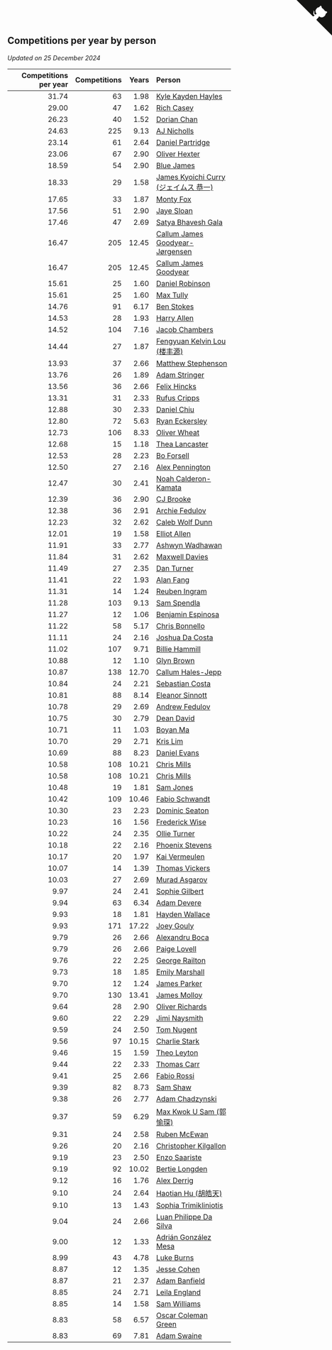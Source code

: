 ## Competitions per year by person

*Updated on 25 December 2024*

| Competitions per year | Competitions | Years | Person |
| ---: | ---: | ---: | :--- |
| 31.74 | 63 | 1.98 | [Kyle Kayden Hayles](https://www.worldcubeassociation.org/persons/2022HAYL02) |
| 29.00 | 47 | 1.62 | [Rich Casey](https://www.worldcubeassociation.org/persons/2023CASE06) |
| 26.23 | 40 | 1.52 | [Dorian Chan](https://www.worldcubeassociation.org/persons/2023DORI01) |
| 24.63 | 225 | 9.13 | [AJ Nicholls](https://www.worldcubeassociation.org/persons/2015NICH04) |
| 23.14 | 61 | 2.64 | [Daniel Partridge](https://www.worldcubeassociation.org/persons/2022PART02) |
| 23.06 | 67 | 2.90 | [Oliver Hexter](https://www.worldcubeassociation.org/persons/2022HEXT01) |
| 18.59 | 54 | 2.90 | [Blue James](https://www.worldcubeassociation.org/persons/2022JAME01) |
| 18.33 | 29 | 1.58 | [James Kyoichi Curry (ジェイムス 恭一)](https://www.worldcubeassociation.org/persons/2023CURR06) |
| 17.65 | 33 | 1.87 | [Monty Fox](https://www.worldcubeassociation.org/persons/2023FOXM01) |
| 17.56 | 51 | 2.90 | [Jaye Sloan](https://www.worldcubeassociation.org/persons/2022SLOA01) |
| 17.46 | 47 | 2.69 | [Satya Bhavesh Gala](https://www.worldcubeassociation.org/persons/2022GALA03) |
| 16.47 | 205 | 12.45 | [Callum James Goodyear-Jørgensen](https://www.worldcubeassociation.org/persons/2012GOOD02) |
| 16.47 | 205 | 12.45 | [Callum James Goodyear](https://www.worldcubeassociation.org/persons/2012GOOD02) |
| 15.61 | 25 | 1.60 | [Daniel Robinson](https://www.worldcubeassociation.org/persons/2023ROBI10) |
| 15.61 | 25 | 1.60 | [Max Tully](https://www.worldcubeassociation.org/persons/2023TULL04) |
| 14.76 | 91 | 6.17 | [Ben Stokes](https://www.worldcubeassociation.org/persons/2018STOK01) |
| 14.53 | 28 | 1.93 | [Harry Allen](https://www.worldcubeassociation.org/persons/2023ALLE01) |
| 14.52 | 104 | 7.16 | [Jacob Chambers](https://www.worldcubeassociation.org/persons/2017CHAM09) |
| 14.44 | 27 | 1.87 | [Fengyuan Kelvin Lou (楼丰源)](https://www.worldcubeassociation.org/persons/2023LOUF01) |
| 13.93 | 37 | 2.66 | [Matthew Stephenson](https://www.worldcubeassociation.org/persons/2022STEP04) |
| 13.76 | 26 | 1.89 | [Adam Stringer](https://www.worldcubeassociation.org/persons/2023STRI02) |
| 13.56 | 36 | 2.66 | [Felix Hincks](https://www.worldcubeassociation.org/persons/2022HINC01) |
| 13.31 | 31 | 2.33 | [Rufus Cripps](https://www.worldcubeassociation.org/persons/2022CRIP01) |
| 12.88 | 30 | 2.33 | [Daniel Chiu](https://www.worldcubeassociation.org/persons/2022CHIU06) |
| 12.80 | 72 | 5.63 | [Ryan Eckersley](https://www.worldcubeassociation.org/persons/2019ECKE02) |
| 12.73 | 106 | 8.33 | [Oliver Wheat](https://www.worldcubeassociation.org/persons/2016WHEA01) |
| 12.68 | 15 | 1.18 | [Thea Lancaster](https://www.worldcubeassociation.org/persons/2023LANC06) |
| 12.53 | 28 | 2.23 | [Bo Forsell](https://www.worldcubeassociation.org/persons/2022FORS06) |
| 12.50 | 27 | 2.16 | [Alex Pennington](https://www.worldcubeassociation.org/persons/2022PENN04) |
| 12.47 | 30 | 2.41 | [Noah Calderon-Kamata](https://www.worldcubeassociation.org/persons/2022CALD07) |
| 12.39 | 36 | 2.90 | [CJ Brooke](https://www.worldcubeassociation.org/persons/2022BROO02) |
| 12.38 | 36 | 2.91 | [Archie Fedulov](https://www.worldcubeassociation.org/persons/2022FEDU01) |
| 12.23 | 32 | 2.62 | [Caleb Wolf Dunn](https://www.worldcubeassociation.org/persons/2022DUNN03) |
| 12.01 | 19 | 1.58 | [Elliot Allen](https://www.worldcubeassociation.org/persons/2023ALLE16) |
| 11.91 | 33 | 2.77 | [Ashwyn Wadhawan](https://www.worldcubeassociation.org/persons/2022WADH02) |
| 11.84 | 31 | 2.62 | [Maxwell Davies](https://www.worldcubeassociation.org/persons/2022DAVI11) |
| 11.49 | 27 | 2.35 | [Dan Turner](https://www.worldcubeassociation.org/persons/2022TURN10) |
| 11.41 | 22 | 1.93 | [Alan Fang](https://www.worldcubeassociation.org/persons/2023FANG02) |
| 11.31 | 14 | 1.24 | [Reuben Ingram](https://www.worldcubeassociation.org/persons/2023INGR05) |
| 11.28 | 103 | 9.13 | [Sam Spendla](https://www.worldcubeassociation.org/persons/2015SPEN01) |
| 11.27 | 12 | 1.06 | [Benjamin Espinosa](https://www.worldcubeassociation.org/persons/2023ESPI36) |
| 11.22 | 58 | 5.17 | [Chris Bonnello](https://www.worldcubeassociation.org/persons/2019BONN05) |
| 11.11 | 24 | 2.16 | [Joshua Da Costa](https://www.worldcubeassociation.org/persons/2022COST18) |
| 11.02 | 107 | 9.71 | [Billie Hammill](https://www.worldcubeassociation.org/persons/2015HAMM01) |
| 10.88 | 12 | 1.10 | [Glyn Brown](https://www.worldcubeassociation.org/persons/2023BROW47) |
| 10.87 | 138 | 12.70 | [Callum Hales-Jepp](https://www.worldcubeassociation.org/persons/2012HALE01) |
| 10.84 | 24 | 2.21 | [Sebastian Costa](https://www.worldcubeassociation.org/persons/2022COST12) |
| 10.81 | 88 | 8.14 | [Eleanor Sinnott](https://www.worldcubeassociation.org/persons/2016SINN01) |
| 10.78 | 29 | 2.69 | [Andrew Fedulov](https://www.worldcubeassociation.org/persons/2022FEDU02) |
| 10.75 | 30 | 2.79 | [Dean David](https://www.worldcubeassociation.org/persons/2022DAVI06) |
| 10.71 | 11 | 1.03 | [Boyan Ma](https://www.worldcubeassociation.org/persons/2023MABO02) |
| 10.70 | 29 | 2.71 | [Kris Lim](https://www.worldcubeassociation.org/persons/2022LIMK01) |
| 10.69 | 88 | 8.23 | [Daniel Evans](https://www.worldcubeassociation.org/persons/2016EVAN06) |
| 10.58 | 108 | 10.21 | [Chris Mills](https://www.worldcubeassociation.org/persons/2014MILL04) |
| 10.58 | 108 | 10.21 | [Chris Mills](https://www.worldcubeassociation.org/persons/2014MILL04) |
| 10.48 | 19 | 1.81 | [Sam Jones](https://www.worldcubeassociation.org/persons/2023JONE09) |
| 10.42 | 109 | 10.46 | [Fabio Schwandt](https://www.worldcubeassociation.org/persons/2014SCHW02) |
| 10.30 | 23 | 2.23 | [Dominic Seaton](https://www.worldcubeassociation.org/persons/2022SEAT02) |
| 10.23 | 16 | 1.56 | [Frederick Wise](https://www.worldcubeassociation.org/persons/2023WISE03) |
| 10.22 | 24 | 2.35 | [Ollie Turner](https://www.worldcubeassociation.org/persons/2022TURN11) |
| 10.18 | 22 | 2.16 | [Phoenix Stevens](https://www.worldcubeassociation.org/persons/2022STEV09) |
| 10.17 | 20 | 1.97 | [Kai Vermeulen](https://www.worldcubeassociation.org/persons/2023VERM01) |
| 10.07 | 14 | 1.39 | [Thomas Vickers](https://www.worldcubeassociation.org/persons/2023VICK03) |
| 10.03 | 27 | 2.69 | [Murad Asgarov](https://www.worldcubeassociation.org/persons/2022ASGA01) |
| 9.97 | 24 | 2.41 | [Sophie Gilbert](https://www.worldcubeassociation.org/persons/2022GILB05) |
| 9.94 | 63 | 6.34 | [Adam Devere](https://www.worldcubeassociation.org/persons/2018DEVE02) |
| 9.93 | 18 | 1.81 | [Hayden Wallace](https://www.worldcubeassociation.org/persons/2023WALL05) |
| 9.93 | 171 | 17.22 | [Joey Gouly](https://www.worldcubeassociation.org/persons/2007GOUL01) |
| 9.79 | 26 | 2.66 | [Alexandru Boca](https://www.worldcubeassociation.org/persons/2022BOCA01) |
| 9.79 | 26 | 2.66 | [Paige Lovell](https://www.worldcubeassociation.org/persons/2022LOVE06) |
| 9.76 | 22 | 2.25 | [George Railton](https://www.worldcubeassociation.org/persons/2022RAIL01) |
| 9.73 | 18 | 1.85 | [Emily Marshall](https://www.worldcubeassociation.org/persons/2023MARS02) |
| 9.70 | 12 | 1.24 | [James Parker](https://www.worldcubeassociation.org/persons/2023PARK57) |
| 9.70 | 130 | 13.41 | [James Molloy](https://www.worldcubeassociation.org/persons/2011MOLL01) |
| 9.64 | 28 | 2.90 | [Oliver Richards](https://www.worldcubeassociation.org/persons/2022RICH02) |
| 9.60 | 22 | 2.29 | [Jimi Naysmith](https://www.worldcubeassociation.org/persons/2022NAYS02) |
| 9.59 | 24 | 2.50 | [Tom Nugent](https://www.worldcubeassociation.org/persons/2022NUGE01) |
| 9.56 | 97 | 10.15 | [Charlie Stark](https://www.worldcubeassociation.org/persons/2014STAR05) |
| 9.46 | 15 | 1.59 | [Theo Leyton](https://www.worldcubeassociation.org/persons/2023LEYT01) |
| 9.44 | 22 | 2.33 | [Thomas Carr](https://www.worldcubeassociation.org/persons/2022CARR18) |
| 9.41 | 25 | 2.66 | [Fabio Rossi](https://www.worldcubeassociation.org/persons/2022ROSS02) |
| 9.39 | 82 | 8.73 | [Sam Shaw](https://www.worldcubeassociation.org/persons/2016SHAW02) |
| 9.38 | 26 | 2.77 | [Adam Chadzynski](https://www.worldcubeassociation.org/persons/2022CHAD02) |
| 9.37 | 59 | 6.29 | [Max Kwok U Sam (郭愉琛)](https://www.worldcubeassociation.org/persons/2018SAMK01) |
| 9.31 | 24 | 2.58 | [Ruben McEwan](https://www.worldcubeassociation.org/persons/2022MCEW01) |
| 9.26 | 20 | 2.16 | [Christopher Kilgallon](https://www.worldcubeassociation.org/persons/2022KILG02) |
| 9.19 | 23 | 2.50 | [Enzo Saariste](https://www.worldcubeassociation.org/persons/2022SAAR02) |
| 9.19 | 92 | 10.02 | [Bertie Longden](https://www.worldcubeassociation.org/persons/2014LONG06) |
| 9.12 | 16 | 1.76 | [Alex Derrig](https://www.worldcubeassociation.org/persons/2023DERR02) |
| 9.10 | 24 | 2.64 | [Haotian Hu (胡皓天)](https://www.worldcubeassociation.org/persons/2022HUHA01) |
| 9.10 | 13 | 1.43 | [Sophia Trimikliniotis](https://www.worldcubeassociation.org/persons/2023TRIM03) |
| 9.04 | 24 | 2.66 | [Luan Philippe Da Silva](https://www.worldcubeassociation.org/persons/2022SILV08) |
| 9.00 | 12 | 1.33 | [Adrián González Mesa](https://www.worldcubeassociation.org/persons/2023MESA03) |
| 8.99 | 43 | 4.78 | [Luke Burns](https://www.worldcubeassociation.org/persons/2020BURN06) |
| 8.87 | 12 | 1.35 | [Jesse Cohen](https://www.worldcubeassociation.org/persons/2023COHE05) |
| 8.87 | 21 | 2.37 | [Adam Banfield](https://www.worldcubeassociation.org/persons/2022BANF01) |
| 8.85 | 24 | 2.71 | [Leila England](https://www.worldcubeassociation.org/persons/2022ENGL01) |
| 8.85 | 14 | 1.58 | [Sam Williams](https://www.worldcubeassociation.org/persons/2023WILL30) |
| 8.83 | 58 | 6.57 | [Oscar Coleman Green](https://www.worldcubeassociation.org/persons/2018GREE09) |
| 8.83 | 69 | 7.81 | [Adam Swaine](https://www.worldcubeassociation.org/persons/2017SWAI01) |


<a href="https://github.com/simonkellly/wca_statistics_uk" class="github-corner" aria-label="View source on Github"><svg width="80" height="80" viewBox="0 0 250 250" style="fill:#151513; color:#fff; position: absolute; top: 0; border: 0; right: 0;" aria-hidden="true"><path d="M0,0 L115,115 L130,115 L142,142 L250,250 L250,0 Z"></path><path d="M128.3,109.0 C113.8,99.7 119.0,89.6 119.0,89.6 C122.0,82.7 120.5,78.6 120.5,78.6 C119.2,72.0 123.4,76.3 123.4,76.3 C127.3,80.9 125.5,87.3 125.5,87.3 C122.9,97.6 130.6,101.9 134.4,103.2" fill="currentColor" style="transform-origin: 130px 106px;" class="octo-arm"></path><path d="M115.0,115.0 C114.9,115.1 118.7,116.5 119.8,115.4 L133.7,101.6 C136.9,99.2 139.9,98.4 142.2,98.6 C133.8,88.0 127.5,74.4 143.8,58.0 C148.5,53.4 154.0,51.2 159.7,51.0 C160.3,49.4 163.2,43.6 171.4,40.1 C171.4,40.1 176.1,42.5 178.8,56.2 C183.1,58.6 187.2,61.8 190.9,65.4 C194.5,69.0 197.7,73.2 200.1,77.6 C213.8,80.2 216.3,84.9 216.3,84.9 C212.7,93.1 206.9,96.0 205.4,96.6 C205.1,102.4 203.0,107.8 198.3,112.5 C181.9,128.9 168.3,122.5 157.7,114.1 C157.9,116.9 156.7,120.9 152.7,124.9 L141.0,136.5 C139.8,137.7 141.6,141.9 141.8,141.8 Z" fill="currentColor" class="octo-body"></path></svg></a><style>.github-corner:hover .octo-arm{animation:octocat-wave 560ms ease-in-out}@keyframes octocat-wave{0%,100%{transform:rotate(0)}20%,60%{transform:rotate(-25deg)}40%,80%{transform:rotate(10deg)}}@media (max-width:500px){.github-corner:hover .octo-arm{animation:none}.github-corner .octo-arm{animation:octocat-wave 560ms ease-in-out}}</style>
